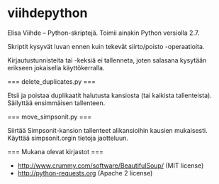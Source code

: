viihdepython
============

Elisa Viihde – Python-skriptejä. Toimii ainakin Python versiolla 2.7.

Skriptit kysyvät luvan ennen kuin tekevät siirto/poisto -operaatioita.

Kirjautustunnisteita tai -keksiä ei tallenneta, joten salasana kysytään
erikseen jokaisella käyttökerralla.

=== delete_duplicates.py ===

Etsii ja poistaa duplikaatit halutusta kansiosta (tai kaikista tallenteista).
Säilyttää ensimmäisen tallenteen.

=== move_simpsonit.py ===

Siirtää Simpsonit-kansion tallenteet alikansioihin kausien mukaisesti.
Käyttää simpsonit.orgin tietoja jaotteluun.

=== Mukana olevat kirjastot ===

* http://www.crummy.com/software/BeautifulSoup/ (MIT license)
* http://python-requests.org (Apache 2 license)
